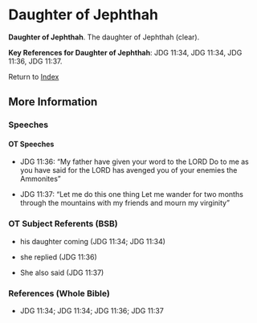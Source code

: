 # Daughter of Jephthah
**Daughter of Jephthah**. 
The daughter of Jephthah (clear). 




**Key References for Daughter of Jephthah**: 
JDG 11:34, JDG 11:34, JDG 11:36, JDG 11:37. 






Return to [Index](00-Index.md)

## More Information

### Speeches

#### OT Speeches

* JDG 11:36: “My father have given your word to the LORD Do to me as you have said for the LORD has avenged you of your enemies the Ammonites”

* JDG 11:37: “Let me do this one thing Let me wander for two months through the mountains with my friends and mourn my virginity”

### OT Subject Referents (BSB)

* his daughter coming (JDG 11:34; JDG 11:34)

* she replied (JDG 11:36)

* She also said (JDG 11:37)



### References (Whole Bible)

* JDG 11:34; JDG 11:34; JDG 11:36; JDG 11:37



